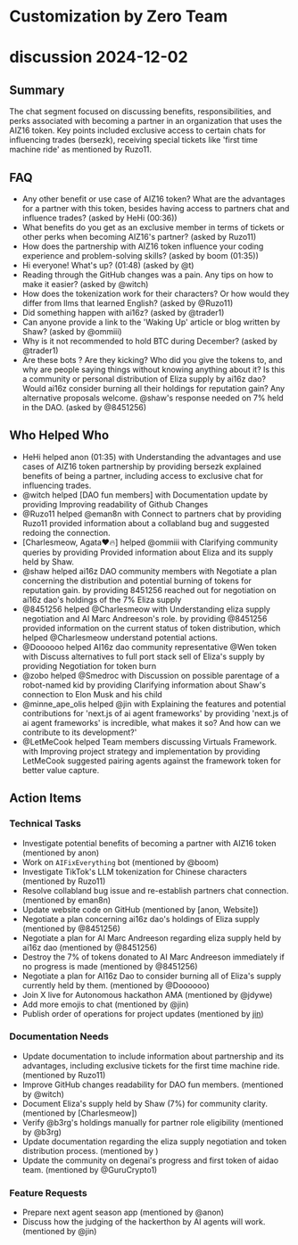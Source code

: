 # Customization by Zero Team

# discussion 2024-12-02

## Summary
The chat segment focused on discussing benefits, responsibilities, and perks associated with becoming a partner in an organization that uses the AIZ16 token. Key points included exclusive access to certain chats for influencing trades (bersezk), receiving special tickets like 'first time machine ride' as mentioned by Ruzo11.

## FAQ
- Any other benefit or use case of AIZ16 token? What are the advantages for a partner with this token, besides having access to partners chat and influence trades? (asked by HeHi (00:36))
- What benefits do you get as an exclusive member in terms of tickets or other perks when becoming AIZ16's partner? (asked by Ruzo11)
- How does the partnership with AIZ16 token influence your coding experience and problem-solving skills? (asked by boom (01:35))
- Hi everyone! What's up? (01:48) (asked by @t)
- Reading through the GitHub changes was a pain. Any tips on how to make it easier? (asked by @witch)
- How does the tokenization work for their characters? Or how would they differ from llms that learned English? (asked by @Ruzo11)
- Did something happen with ai16z? (asked by @trader1)
- Can anyone provide a link to the 'Waking Up' article or blog written by Shaw? (asked by @ommiii)
- Why is it not recommended to hold BTC during December? (asked by @trader1)
- Are these bots ? Are they kicking? Who did you give the tokens to, and why are people saying things without knowing anything about it? Is this a community or personal distribution of Eliza supply by ai16z dao? Would ai16z consider burning all their holdings for reputation gain? Any alternative proposals welcome. @shaw's response needed on 7% held in the DAO. (asked by @8451256)

## Who Helped Who
- HeHi helped anon (01:35) with Understanding the advantages and use cases of AIZ16 token partnership by providing bersezk explained benefits of being a partner, including access to exclusive chat for influencing trades.
- @witch helped [DAO fun members] with Documentation update by providing Improving readability of Github Changes
- @Ruzo11 helped @eman8n with Connect to partners chat by providing Ruzo11 provided information about a collabland bug and suggested redoing the connection.
- [Charlesmeow, Agata❤🔥] helped @ommiii with Clarifying community queries by providing Provided information about Eliza and its supply held by Shaw.
- @shaw helped ai16z DAO community members with Negotiate a plan concerning the distribution and potential burning of tokens for reputation gain. by providing 8451256 reached out for negotiation on ai16z dao's holdings of the 7% Eliza supply
- @8451256 helped @Charlesmeow with Understanding eliza supply negotiation and AI Marc Andreeson's role. by providing @8451256 provided information on the current status of token distribution, which helped @Charlesmeow understand potential actions.
- @Doooooo helped AI16z dao community representative @Wen token with Discuss alternatives to full port stack sell of Eliza's supply by providing Negotiation for token burn
- @zobo helped @Smedroc with Discussion on possible parentage of a robot-named kid by providing Clarifying information about Shaw's connection to Elon Musk and his child
- @minne_ape_olis helped @jin with Explaining the features and potential contributions for 'next.js of ai agent frameworks' by providing 'next.js of ai agent frameworks' is incredible, what makes it so? And how can we contribute to its development?'
- @LetMeCook helped Team members discussing Virtuals Framework. with Improving project strategy and implementation by providing LetMeCook suggested pairing agents against the framework token for better value capture.

## Action Items

### Technical Tasks
- Investigate potential benefits of becoming a partner with AIZ16 token (mentioned by anon)
- Work on `AIFixEverything` bot (mentioned by @boom)
- Investigate TikTok's LLM tokenization for Chinese characters (mentioned by Ruzo11)
- Resolve collabland bug issue and re-establish partners chat connection. (mentioned by eman8n)
- Update website code on GitHub (mentioned by [anon, Website])
- Negotiate a plan concerning ai16z dao's holdings of Eliza supply (mentioned by @8451256)
- Negotiate a plan for AI Marc Andreeson regarding eliza supply held by ai16z dao (mentioned by @8451256)
- Destroy the 7% of tokens donated to AI Marc Andreeson immediately if no progress is made (mentioned by @8451256)
- Negotiate a plan for AI16z Dao to consider burning all of Eliza's supply currently held by them. (mentioned by @Doooooo)
- Join X live for Autonomous hackathon AMA (mentioned by @jdywe)
- Add more emojis to chat (mentioned by @jin)
- Publish order of operations for project updates (mentioned by [jin](08:45))

### Documentation Needs
- Update documentation to include information about partnership and its advantages, including exclusive tickets for the first time machine ride. (mentioned by Ruzo11)
- Improve GitHub changes readability for DAO fun members. (mentioned by @witch)
- Document Eliza's supply held by Shaw (7%) for community clarity. (mentioned by [Charlesmeow])
- Verify @b3rg's holdings manually for partner role eligibility (mentioned by @b3rg)
- Update documentation regarding the eliza supply negotiation and token distribution process. (mentioned by )
- Update the community on degenai's progress and first token of aidao team. (mentioned by @GuruCrypto1)

### Feature Requests
- Prepare next agent season app (mentioned by @anon)
- Discuss how the judging of the hackerthon by AI agents will work. (mentioned by @jin)